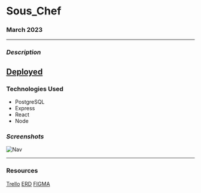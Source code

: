 # Sous_Chef
### March 2023
***

### ***Description***


## [Deployed](#)

### Technologies Used
* PostgreSQL
* Express
* React
* Node

### ***Screenshots***
![Nav]((https://user-images.githubusercontent.com/122232068/224384486-c0b7b1c4-1f5c-499e-ba49-580dc50f808f.png))

***


### Resources 
[Trello](https://trello.com/b/SSZevE57/sous-chef)
[ERD](https://lucid.app/lucidchart/003766fe-c422-41df-b340-4391df477210/edit?view_items=9B6Bs2IgEKgZ&invitationId=inv_c6e3a498-7ed9-4900-bf65-cc4294999ee7)
[FIGMA](https://www.figma.com/file/0TE3G5Xo7UdTLujGLPzGOh/Sous-Chef?node-id=0%3A1&t=vLkC3L6n4uhTShDu-1)
